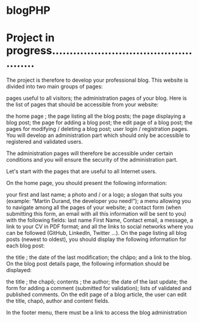# blogPHP

# Project in progress................................................

The project is therefore to develop your professional blog. This website is divided into two main groups of pages:

pages useful to all visitors;
the administration pages of your blog.
Here is the list of pages that should be accessible from your website:

the home page ;
the page listing all the blog posts;
the page displaying a blog post;
the page for adding a blog post;
the edit page of a blog post;
the pages for modifying / deleting a blog post;
user login / registration pages.
You will develop an administration part which should only be accessible to registered and validated users.

The administration pages will therefore be accessible under certain conditions and you will ensure the security of the administration part.

Let's start with the pages that are useful to all Internet users.

On the home page, you should present the following information:

your first and last name;
a photo and / or a logo;
a slogan that suits you (example: “Martin Durand, the developer you need!”);
a menu allowing you to navigate among all the pages of your website;
a contact form (when submitting this form, an email with all this information will be sent to you) with the following fields:
last name First Name,
Contact email,
a message,
a link to your CV in PDF format;
and all the links to social networks where you can be followed (GitHub, LinkedIn, Twitter ...).
On the page listing all blog posts (newest to oldest), you should display the following information for each blog post:

the title ;
the date of the last modification;
the châpo;
and a link to the blog.
On the blog post details page, the following information should be displayed:

the title ;
the chapô;
contents ;
the author;
the date of the last update;
the form for adding a comment (submitted for validation);
lists of validated and published comments.
On the edit page of a blog article, the user can edit the title, chapô, author and content fields.

In the footer menu, there must be a link to access the blog administration


